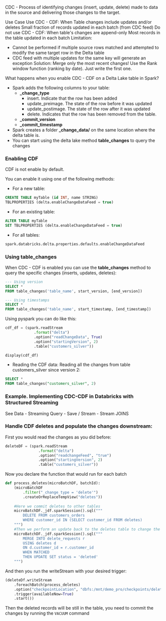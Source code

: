 CDC - Process of identifying changes (insert, update, delete) made to data in the source and delivering those changes to the target.

Use Case
	Use CDC - CDF:
		When Table changes include updates and/or deletes
		Small fraction of records updated in each batch (from CDC feed)
	Do not use CDC - CDF:
		When table's changes are append-only
		Most records in the table updated in each batch
Limitation:
- Cannot be performed if multiple source rows matched and attempted to modify the same target row in the Delta table
- CDC feed with multiple updates for the same key will generate an exception
Solution:
	Merge only the most recent changes!
	Use the Rank window function (ranking by date). Just write the first one.

What happens when you enable CDC - CDF on a Delta Lake table in Spark?
+ Spark adds the following columns to your table:
	- __\_change_type__
		- insert. Indicate that the row has been added
		- update_preimage. The state of the row before it was updated
		- update_postimage. The state of the row after it was updated
		- delete. Indicates that the row has been removed from the table.
	- __\_commit_version__
	- __\_commit_timestamp__
+ Spark creates a folder __\_change_data/__ on the same location where the delta table is.
+ You can start using the delta lake method __table_changes__ to query the changes

### Enabling CDF
CDF is not enable by default. 

You can enable it using one of the following methods:

- For a new table:
```sql
CREATE TABLE myTable (id INT, name STRING)
TBLPROPERTIES (delta.enableChangeDataFeed = true)
```

- For an existing table:
```sql
ALTER TABLE myTable
SET TBLPROPERTIES (delta.enableChangeDataFeed = true)
```

- For all tables:
```python
spark.databricks.delta.properties.defaults.enableChangeDataFeed
```

### Using table_changes

When CDC - CDF is enabled you can use the __table_changes__ method to query the specific changes (inserts, updates, deletes):


```sql
--- Using version
SELECT * 
FROM table_changes('table_name', start_version, [end_version])

--- Using timestamps
SELECT * 
FROM table_changes('table_name', start_timestamp, [end_timestamp])
```

Using pyspark you can do like this:
```python
cdf_df = (spark.readStream
			 .format("delta")
			 .option("readChangeData", True)
			 .option("startingVersion", 2)
			 .table("customers_silver"))

display(cdf_df)
```


* Reading the CDF data:
Reading all the changes from table customers_silver since version 2:
```sql
SELECT *
FROM table_changes("customers_silver", 2)
```


### Example. Implementing CDC-CDF in Databricks with Structured Streaming

See Data - Streaming Query - Save / Stream - Stream JOINS
### Handle CDF deletes and populate the changes downstream:

First you would read the changes as you did before:
```python
deleteDF = (spark.readStream
			   .format("delta")
			   .option("readchangeFeed", "true")
			   .option("startingVersion", 2)
			   .table("customers_silver"))
```

Now you declare the function that would run for each batch

```python
def process_deletes(microBatchDF, batchId):
    (microBatchDF
        .filter("_change_type = 'delete'")
        .createOrReplaceTempView("deletes"))
        
	#Here we commit deletes to other tables
    microBatchDF._jdf.sparkSession().sql("""
        DELETE FROM customers_orders
        WHERE customer_id IN (SELECT customer_id FROM deletes)
    """)
	#Then we perform an update back to the deletes table to change the status of the request to deleted.
    microBatchDF._jdf.sparkSession().sql("""
        MERGE INTO delete_requests r
        USING deletes d
        ON d.customer_id = r.customer_id
        WHEN MATCHED
        THEN UPDATE SET status = 'deleted'
    """)
```

And then you run the writeStream with your desired trigger:
```python
(deleteDf.writeStream
	.foreachBatch(process_deletes)
	.option("checkpointLocation", "dbfs:/mnt/demo_pro/checkpoints/deletes")
	.trigger(availableNow=True)
	.start())
```

Then the deleted records will be still in the table, you need to commit the changes by running the `VACUUM` command